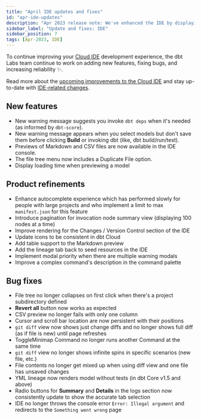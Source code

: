 ```yaml
---
title: "April IDE updates and fixes"
id: "apr-ide-updates"
description: "Apr 2023 release note: We've enhanced the IDE by displaying load times when previewing models, showing live previews of Markdown and CSV files, adding the ability to duplicate files in the File Tree, and more."
sidebar_label: "Update and fixes: IDE"
sidebar_position: 7
tags: [Apr-2023, IDE]
---
```


To continue improving your [Cloud IDE](https://docs.getdbt.com/docs/cloud/develop-in-the-cloud) development experience, the dbt Labs team continue to work on adding new features, fixing bugs, and increasing reliability ✨.

Read more about the [upcoming improvements to the Cloud IDE](https://www.getdbt.com/blog/improvements-to-the-dbt-cloud-ide/) and stay up-to-date with [IDE-related changes](https://docs.getdbt.com/tags/ide).

## New features 

* New warning message suggests you invoke `dbt deps` when it's needed (as informed by `dbt-score`).
* New warning message appears when you select models but don't save them before clicking **Build** or invoking dbt (like, dbt build/run/test). 
* Previews of Markdown and CSV files are now available in the IDE console.
* The file tree menu now includes a Duplicate File option.
* Display loading time when previewing a model

## Product refinements 

* Enhance autocomplete experience which has performed slowly for people with large projects and who implement a limit to max `manifest.json` for this feature
* Introduce pagination for invocation node summary view (displaying 100 nodes at a time)
* Improve rendering for the Changes / Version Control section of the IDE
* Update icons to be consistent in dbt Cloud
* Add table support to the Markdown preview
* Add the lineage tab back to seed resources in the IDE
* Implement modal priority when there are multiple warning modals
* Improve a complex command's description in the command palette

## Bug fixes

* File tree no longer collapses on first click when there's a project subdirectory defined
* **Revert all** button now works as expected
* CSV preview no longer fails with only one column
* Cursor and scroll bar location are now persistent with their positions
* `git diff` view now shows just change diffs and no longer shows full diff (as if file is new) until page refreshes
* ToggleMinimap Command no longer runs another Command at the same time
* `git diff` view no longer shows infinite spins in specific scenarios (new file, etc.)
* File contents no longer get mixed up when using diff view and one file has unsaved changes
* YML lineage now renders model without tests (in dbt Core v1.5 and above)
* Radio buttons for **Summary** and **Details** in the logs section now consistently update to show the accurate tab selection
* IDE no longer throws the console error `Error: Illegal argument` and redirects to the `Something went wrong` page
